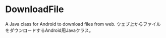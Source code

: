 DownloadFile
============

A Java class for Android to download files from web. ウェブ上からファイルをダウンロードするAndroid用Javaクラス。
